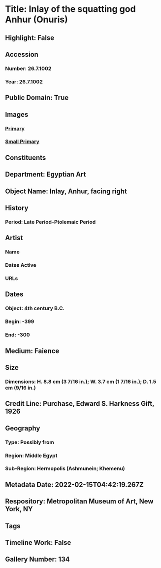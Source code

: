 # Title: Inlay of the squatting god Anhur (Onuris)
## Highlight: False
## Accession
### Number: 26.7.1002
### Year: 26.7.1002
## Public Domain: True
## Images
### [Primary](https://images.metmuseum.org/CRDImages/eg/original/DP239680.jpg)
### [Small Primary](https://images.metmuseum.org/CRDImages/eg/web-large/DP239680.jpg)
## Constituents
## Department: Egyptian Art
## Object Name: Inlay, Anhur, facing right
## History
### Period: Late Period–Ptolemaic Period
## Artist
### Name
### Dates Active
### URLs
## Dates
### Object: 4th century B.C.
### Begin: -399
### End: -300
## Medium: Faience
## Size
### Dimensions: H. 8.8 cm (3 7/16 in.); W. 3.7 cm (1 7/16 in.); D. 1.5 cm (9/16 in.)
## Credit Line: Purchase, Edward S. Harkness Gift, 1926
## Geography
### Type: Possibly from
### Region: Middle Egypt
### Sub-Region: Hermopolis (Ashmunein; Khemenu)
## Metadata Date: 2022-02-15T04:42:19.267Z
## Respository: Metropolitan Museum of Art, New York, NY
## Tags
## Timeline Work: False
## Gallery Number: 134